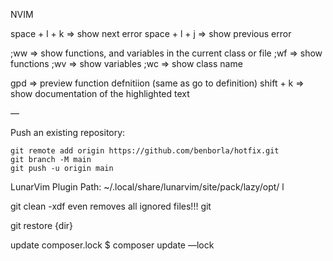NVIM

space + l + k => show next error
space + l + j => show previous error

;ww => show functions, and variables in the current class or file
;wf => show functions
;wv => show variables
;wc => show class name

gpd => preview function defnitiion (same as go to definition)
shift + k => show documentation of the highlighted text

—

Push an existing repository:
```shell
git remote add origin https://github.com/benborla/hotfix.git
git branch -M main
git push -u origin main
```
LunarVim Plugin Path:
 ~/.local/share/lunarvim/site/pack/lazy/opt/
l

git clean -xdf even removes all ignored files!!! git 

git restore {dir}

update composer.lock
$ composer update —lock 
